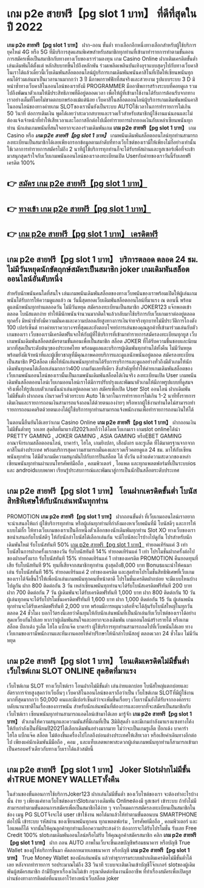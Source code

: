 # เกม p2e สายฟรี【pg slot 1 บาท】  ที่ดีที่สุดในปี 2022

**เกม p2e สายฟรี【pg slot 1 บาท】** ฝาก-ถอน ขั้นต่ำ  ทางเลือกอีกหนึ่งทางเลือกสำหรับผู้ใช้บริการยุคใหม่ 4G หรือ 5G ที่มีบริการสุดแสนพิเศษสำหรับสมาชิกทุกท่านที่เข้ามาทำรายการทำตามขั้นตอนการสมัครเพื่อเป็นสมาชิกกับทางทางเว็บของเราร่วมลงทุน เกม Casino Online ฝากเติมเครดิตขั้นต่ำ เล่นเดิมพันได้ตั้งแต่ หลักสิบบาทขึ้นไปถึงหลักพัน ร่วมเพลิดเพลินบันเทิงอุราแบบสุดๆไปกับทางเว็บคาสิโนเราได้แล้วเดี๋ยวนี้เว็บเดิมพันสล็อตออนไลน์ผู้บริการเกมเดิมพันพนันคาสิโนที่เปิดให้เซียนพนันทุกคนได้ร่วมเล่นมาเป็นเวลานานมากกว่า 3 ปี มีภาพกราฟฟิกที่สมจริงและสวยงาม รูปแบบระบบ 3 D
มิหนำซ้ำทางเว็บคาสิโนออนไลน์ของเรายังมี  PROGRAMMER มืออาชีพการสร้างระบบที่คอยดูเล  รวมไปถึงพัฒนาตัวเกมให้มีประสิทธิภาพที่ดีอยู่ตลอดเวลา เพื่อให้ผู้ที่เข้ามาใช้งานได้รับการต้อนรับจากทางเราอย่างเต็มที่โดยไม่ขาดตกบกพร่องแม้แต่น้อย เว็บคาสิโนสล็อตออนไลน์ผู้บริการเกมเดิมพันพนันคาสิโนออนไลน์ของทางค่ายเกม  SLOTของเรานั้นยังเป็นระบบ AUTOใช้เวลาในการทำรายการไม่เกิน 50 วินาที ต่อการเติมเงิน พูดได้เลยว่าสะดวกสบายและรวดเร็วสำหรับสมาชิกผู้ใช้งานแน่นอนและไม่ต้องแจ้งเจ้าหน้าที่ทำให้เสียเวลาและโอกาสอีกต่อไปเมื่อทำรายการฝากยอดเงินกับเหล่าเซียนพนันทุกท่าน
นักเล่นเกมพนันที่สนใจอยากจะลองร่วมเดิมพันเกม **เกม p2e สายฟรี【pg slot 1 บาท】** เกม Casino  หรือ ***เกม p2e สายฟรี【pg slot 1 บาท】*** เกมพนันเดิมพันสล็อตออนไลน์ทุกท่านสามารถลงทะเบียนเป็นสมาชิกได้เลยเพียงกรอกข้อมูลตามลำดับที่ทางเว็บไซต์ของเรามีให้เพียงไม่กี่อย่างเท่านั้น ใช้เวลาการทำรายการสมัครไม่ถึง 2 นาทีผู้ใช้บริการทุกท่านก็จะได้รับรหัสผ่านและยูสเซอร์เพื่อที่จะเข้ามาสนุกสุดเร้าใจกับเว็บเกมพนันออนไลน์ของเราลงทะเบียนเปิด Userกับค่ายของเราวันนี้รับเลยฟรีเครดิต 100%

## 👉 [สมัคร เกม p2e สายฟรี【pg slot 1 บาท】](https://archa888.com/)
## 👉 [ทางเข้า เกม p2e สายฟรี【pg slot 1 บาท】](https://archa888.com/)
## 👉 [เกม p2e สายฟรี【pg slot 1 บาท】 เครดิตฟรี](https://archa888.com/)

## เกม p2e สายฟรี【pg slot 1 บาท】 บริการตลอด ตลอด 24 ชม. ไม่มีวันหยุดนักขัตฤกษ์สมัครเป็นสมาชิก joker เกมเดิมพันสล็อตออนไลน์อันดับหนึ่ง

สำหรับนักพนันคนใดที่สนใจ เล่นเกมพนันเดิมพันสล็อตของทางเว็บพนันของเราพร้อมเปิดให้ผู้เล่นเกมพนันได้รับการให้ความดูแลแล้ว ณ วันนี้สุดยอดเว็บเดิมพันสล็อตออนไลน์ที่มาแรง ณ ตอนนี้ พร้อมดูแลนักพนันทุกท่านตลอดวัน ไม่มีวันหยุด สมัครลงทะเบียนเป็นสมาชิก JOKER123 แจ๊กพอตเข้าตลอด โบนัสแตกง่าย ทำให้มีนักพนันจำนวนมากติดใจแล้วกลับมาใช้บริการกับเว็บเกมเราต่ออยู่ตลอดทุกครั้ง มิหนำซ้ำยังมีความมั่นคงและความปลอดภัยสูงทางการเงินจ่ายจริงทุกบาทไม่มีประวัติการโกงตัง 100 เปอร์เซ็นต์ ทางค่ายเราควบวงจรที่สุดและยังตอบโจทย์การเล่นของคุณลูกค้าที่เข้ามาร่วมเล่นกับตัวเกมของเรา
เว็บของเรามีเครดิตฟรีแจกให้กับผู้ที่ใช้บริการที่เข้ามาทำรายการสมัครลงทะเบียนทุกยูส เว็บเกมพนันเดิมพันสล็อตสมัครตามขั้นตอนเพื่อเป็นสมาชิก สล็อต JOKER ที่ได้รับความชื่นชอบและนิยมมากที่สุดเป็นระดับต้นๆของประเทศไทย พร้อมดูแลและบริการผู้เดิมพันทุกท่านได้ทั้งคืน ไม่มีวันหยุดพร้อมยังมีเจ้าหน้าที่และผู้เชี่ยวชาญที่มีคุณภาพคอยบริการและดูแลนักพนันอยู่ตลอด สมัครลงทะเบียนเป็นสมาชิก PGสล็อต เพื่อให้นักเล่นพนันทุกท่านได้รับการบริการและดูแลอย่างทั่วถึงมีตัวเกมให้นักเดิมพันทุกคนได้เลือกเล่นมากกว่า400 เกมกันเลยทีเดียว
สิ่งสำคัญที่ทำให้ค่ายเกมเดิมพันสล็อตของเว็บเกมพนันออนไลน์ของเรานั้นเป็นเกมพนันเดิมพันสล็อตได้เงินจริง ลงทะเบียนเปิด User  เกมพนันเดิมพันสล็อตออนไลน์เว็บเกมออนไลน์เราได้มีการปรับปรุงและพัฒนาตัวเกมให้มีภาพรูปแบบที่ดูสมจจริงเพื่อให้รูปแบบตัวเกมนั้นน่าเล่นอยู่ตลอดเวลา สมัครเพื่อเปิด User Slot ออนไลน์ ฝากเดิมพัน ไม่มีขั้นต่ำ ฝากถอน เงินรวดเร็วด้วยระบบ Auto ใช้เวลาในการทำรายการไม่เกิน 1-2 นาทีทั้งรายการเติมเงินและรายการถอนเงินสามารถแจ้งถอนได้ด้วยตนเองง่ายๆ หรือหากผู้ใช้งานท่านใดไม่สามารถทำรายการถอนเคดริตด้วยตนเองได้ผู้ใช้บริการทุกท่านสามารถแจ้งพนักงานเพื่อทำรายการถอนเงินให้ได้

ในตอนนี้ยืนยันได้เลยว่าเกม  Casino Online **เกม p2e สายฟรี【pg slot 1 บาท】** ฝากถอนเงินไม่มีขั้นต่ำทรู วอเลท สุดฮิตที่มาแรงปี2021เลยก็ว่าได้โดยเว็บเกมเรา เกมslot onlineได้นำ PRETTY GAMING , JOKER GAMING , ASIA GAMING หรือEBET GAMING อาณาจักรเกมสล็อตออนไลน์, บาคาร่า, ไฮโล, เกมยิงปลา, เสือมังกร และรูเล็ต ที่ได้มาตรฐานจากจากคาสิโนต่างประเทศ พร้อมบริการสุดความสามารถมั่นคงและรวดเร็วคอยดูแล 24 ชม. มาให้กับเซียนพนันทุกท่าน ได้มีตัวเกมมีความสนุกมันไปกับการปั่นสล็อต ได้ ทั้งวัน แล้วแต่ความสะดวกของเหล่าเซียนพนันทุกท่านผ่านบนโทรศัพท์มือถือ , คอมพิวเตอร์ , ไอแพด และทุกแพลตฟอร์มที่เป็นระบบios และ androidแบบพกพา เรียนรู้ประสบการณ์และพัฒนาสู่การเป็นนักปั่นสล็อตระดับประเทศ

## เกม p2e สายฟรี【pg slot 1 บาท】 โอนฝากเครดิตขั้นต่ำ โบนัสสิทธิพิเศษให้กับนักเล่นพนันทุกท่าน

 PROMOTION  **เกม p2e สายฟรี【pg slot 1 บาท】** ฝากถอนขั้นต่ำ ที่เว็บเกมออนไลน์เราอยากจะนำเสนอให้แก่  ผู้ใช้บริการทุกท่าน หรือผู้เล่นทุกท่านที่กำลังมองหาเว็บพนันที่มี โบนัสดีๆ และการให้แบบไม่กั๊ก ให้ทางเว็บเกมของเราเป็นอีกหนึ่งตัวเลือกของนักเดิมพันทุกท่าน Slot XO ทางเว็บของเรา ขอนำเสนอกับโบนัสดีๆ ให้กับนักล่าโบนัสได้เลือกเล่นกัน จะมีโบนัสอะไรบ้างไปดูกัน
โปรสำหรับนักเดิมพันใหม่ รับโบนัสทันที 50% [เกม p2e สายฟรี【pg slot 1 บาท】](https://archa888.com/) ทำยอดเทิร์นแค่ 3 เท่า
โบนัสในการฝากครั้งแรกของวัน รับโบนัสทันที 14% ทำยอดเทิร์นแค่ 1 เท่า
โปรโมชั่นฝากครั้งต่อไปของฝากครั้งแรก รับโบนัสทันที 15% ทำยอดเทิร์นแค่ 1 เท่าของเครดิต
 PROMOTION คืนยอดทุนที่เสีย รับโบนัสทันที 9% ทุนที่เสียจากสมาชิกทุกท่าน สูงสุดถึง8,000 บาท
Bonusแนะนำให้คนมาเล่น รับโบนัสทันที 16% ทำยอดเทิร์นแค่ 2 เท่าของเครดิต
และสุดท้ายโปรโมชั่นสิทธิพิเศษที่เว็บเกมของเราได้จัดขึ้นไว้ให้เพื่อนักเล่นเกมพนันทุกคนที่หน้าตาดี โปรโมชั่นเครดิตฝากบ่อย จะมีแบบไหนบ้างไปดูกัน
ฝาก 800 ติดต่อกัน 3 วัน เหล่าเซียนพนันทุกท่านจะได้รับโบนัสเครดิตฟรีทันที 200 บาท
ฝาก 700 ติดต่อกัน 7 วัน ผู้เดิมพันจะได้รับเครดิตฟรีทันที 1,000 บาท
ฝาก 800 ติดต่อกัน 10 วัน ผู้เล่นทุกคนจะได้รับโปรโมชั่นเครดิตฟรีทันที 1,600 บาท
ฝาก 1,000 ติดต่อกัน 15 วัน ผู้เล่นพนันทุกท่านจะได้รับเครดิตฟรีทันที 2,000 บาท
พร้อมมีการหมุนวงล้อที่จะได้ลุ้นรับโบนัสใหญ่ในทุกวัน ตลอด 24 ชั่วโมง บอกไว้ตรงนี้เลยว่าคืนทุนให้กับนักเล่นพนันที่เป็นนักเล่นกับเว็บไซต์ของเราได้อย่างสุดเหวี่ยงกันไปเลย หากว่าผู้เดิมพันสนใจและอยากจะลงเดิมพัน เกมออนไลน์สร้างรายได้ หรือเกมสล็อต ป๊อกเด้ง รูเล็ต ไฮโล แบ็กแจ๊ค บาคาร่า ผู้ใช้บริการทุกท่านสามารถกดไปที่เว็บพนันได้เลย ทางเว็บเกมของเรามีพนักงานและทีมงานคอยให้คำปรึกษาให้นักล่าโบนัสอยู่ ตลอดเวลา 24 ชั่วโมง ไม่มีวันหยุด

## เกม p2e สายฟรี【pg slot 1 บาท】 โอนเติมเครดิตไม่มีขั้นต่ำ  เว็บไซต์เกม SLOT ONLINE สุดฮิตที่มาแรง

เว็บไซต์เกม SLOT ทางเว็บไซต์เรา โอนฝากไม่มีขั้นต่ำ เล่นง่ายแตกบ่อย โบนัสใหญ่แตกบ่อยและอัตราการจ่ายสูงสุดกว่าเว็บอื่นๆ เว็บคาสิโนออนไลน์ของเราถือว่าเป็น เว็บไซต์เกม SLOTที่มีผู้ใช้งานมากที่สุดมากกว่า 50,000 คนและมีเปอร์เซ็นต์ว่าจะเพิ่มขึ้นเรื่อยๆ เว็บเรานั้นยังได้รับจากองค์กรระบดับนานาชาติในเรื่องของการพนัน สำหรับนักเล่นพนันที่ต้องการและอยากที่จะสมัครเป็นสมาชิกกับเว็บไซต์เรา เซียนพนันทุกท่านสามารถแอดไลน์เข้ามาได้เลย
	มารู้จัก **เกม p2e สายฟรี【pg slot 1 บาท】** ตัวเกมให้ความสนุกและความมันส์ที่มีเกมที่เป็น 3มิติสุดล้ำ และมีเกมกำลังมาแรงแซงทางโค้งให้กับกำลังเป็นที่นิยมปี2021ได้เลือกเดิมพันอย่างมากมาย  ไม่ว่าจะเป็นเกมรูเล็ต  ป๊อกเด้ง บาคาร่า ไฮโล แบ็กแจ๊ค สล็อต ไม่ต้องขึ้นเครื่องไปไกลถึงบ่อนต่างประเทศให้เสียเวลา หรือเสียค่าเดินทางอีกต่อไป เพียงแค่นักเดิมพันมีมือถือ , คอม , และแท็บเลตพกพาสะดวกผู้เล่นเกมพนันทุกท่านก็สามารถเข้ามาเป็นครอบครัวเดียวกับทางเว็บเราได้แล้วสมัยนี้

## เกม p2e สายฟรี【pg slot 1 บาท】 Joker Slotฝากไม่มีขั้นต่ำTRUE MONEY WALLETทั้งคืน

ในส่วนของขั้นตอนการใช้บริการJoker123 ฝากเล่นไม่มีขั้นต่ำ ของเว็บไซต์ของเรา จะต้องทำอะไรบ้างนั้น ง่าย ๆ เพียงแค่ทางเว็บไซต์ของเราSlotเกมวางเดิมพัน Onlineต้องมี ยูสเซอร์ เข้าระบบ ถ้ายังไม่มีสามารถทำตามขั้นตอนการสมัครเพื่อเป็นสมาชิกได้ง่าย ๆ จากโหมดการสมัครลงทะเบียนเป็นสมาชิกในช่อง เมนู  PG SLOTจึงจะได้ user เข้าใช้งาน พอได้มาแล้วให้ทำตามขั้นตอนบน SMARTPHONE ต่อไปนี้
เข้าระบบ รหัสผ่าน  ของเซียนพนันทุกคน ทุกแพลตฟอร์ม , โทรศัพท์มือถือ , คอมพิวเตอร์ และไอแพดก็ได้
จากนั้นให้คุณลูกค้าทุกท่านเลือกความประสงค์ว่า ต้องการจะได้รับโปรโมชั่น รับเลย Free Credit 100% slotเกมเดิมพันออนไลน์หรือไม่รับ
ให้คุณลูกค้าสมัครสมาชิก คลิก **เกม p2e สายฟรี【pg slot 1 บาท】** ฝาก ถอน AUTO ภาพในเว็บจะขึ้นเลขบัญชีพร้อมธนาคาร หรือบัญชี True Wallet ของผู้ให้บริการขึ้นมา
คัดลอกหมายเลขธนาคาร หรือบัญชี **เกม p2e สายฟรี【pg slot 1 บาท】** True Money Wallet ของนักเล่นพนัน แล้วทำธุรกรรมระบบฝากเติมเครดิตไม่มีขั้นต่ำได้เลย
หลังจากทำรายการ รอประมาณไม่ถึง 33 วินาที ระบบจะเติมเงินเข้าบัญชีโจ๊กเกอร์ slotของผู้เดิมพันผู้สมัครสมาชิก
ถ้ามีปัญหาเรื่องเงินไม่เข้า กรุณาติดต่อทีมงานมืออาชีพ ที่ทำเรื่องสมัครเพื่อเปิดยูสผ่านช่องทางการติดต่อที่แนบเอาไว้ทางหน้าเว็บสล็อต joker


